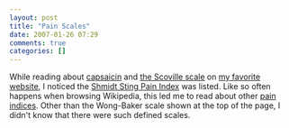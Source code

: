 ```yaml
---
layout: post
title: "Pain Scales"
date: 2007-01-26 07:29
comments: true
categories: []
---
```

While reading about [capsaicin](http://en.wikipedia.org/wiki/Capsaicin) and [the Scoville scale](http://en.wikipedia.org/wiki/Scoville_scale) on [my favorite website](http://en.wikipedia.org), I noticed the [Shmidt Sting Pain Index](http://en.wikipedia.org/wiki/Schmidt_Sting_Pain_Index) was listed.  Like so often happens when browsing Wikipedia, this led me to read about other [pain indices](http://en.wikipedia.org/wiki/Pain_scale).  Other than the Wong-Baker scale shown at the top of the page, I didn't know that there were such defined scales.
